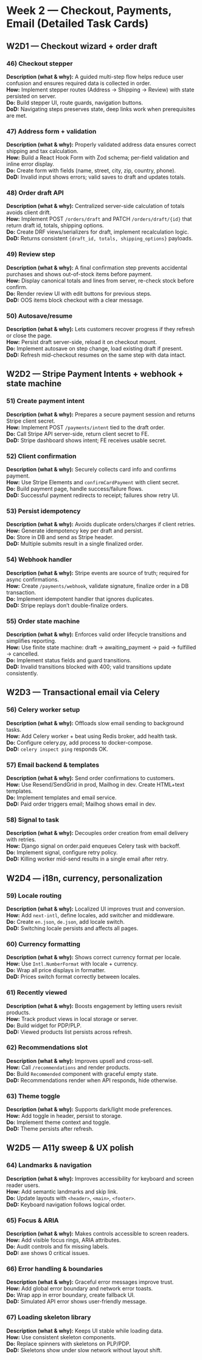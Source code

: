 # Week 2 — Checkout, Payments, Email (Detailed Task Cards)

## W2D1 — Checkout wizard + order draft

### 46) Checkout stepper

**Description (what & why):** A guided multi-step flow helps reduce user confusion and ensures required data is collected in order.  
**How:** Implement stepper routes (Address → Shipping → Review) with state persisted on server.  
**Do:** Build stepper UI, route guards, navigation buttons.  
**DoD:** Navigating steps preserves state, deep links work when prerequisites are met.

### 47) Address form + validation

**Description (what & why):** Properly validated address data ensures correct shipping and tax calculation.  
**How:** Build a React Hook Form with Zod schema; per-field validation and inline error display.  
**Do:** Create form with fields (name, street, city, zip, country, phone).  
**DoD:** Invalid input shows errors; valid saves to draft and updates totals.

### 48) Order draft API

**Description (what & why):** Centralized server-side calculation of totals avoids client drift.  
**How:** Implement POST `/orders/draft` and PATCH `/orders/draft/{id}` that return draft id, totals, shipping options.  
**Do:** Create DRF views/serializers for draft, implement recalculation logic.  
**DoD:** Returns consistent `{draft_id, totals, shipping_options}` payloads.

### 49) Review step

**Description (what & why):** A final confirmation step prevents accidental purchases and shows out-of-stock items before payment.  
**How:** Display canonical totals and lines from server, re-check stock before confirm.  
**Do:** Render review UI with edit buttons for previous steps.  
**DoD:** OOS items block checkout with a clear message.

### 50) Autosave/resume

**Description (what & why):** Lets customers recover progress if they refresh or close the page.  
**How:** Persist draft server-side, reload it on checkout mount.  
**Do:** Implement autosave on step change, load existing draft if present.  
**DoD:** Refresh mid-checkout resumes on the same step with data intact.

## W2D2 — Stripe Payment Intents + webhook + state machine

### 51) Create payment intent

**Description (what & why):** Prepares a secure payment session and returns Stripe client secret.  
**How:** Implement POST `/payments/intent` tied to the draft order.  
**Do:** Call Stripe API server-side, return client secret to FE.  
**DoD:** Stripe dashboard shows intent; FE receives usable secret.

### 52) Client confirmation

**Description (what & why):** Securely collects card info and confirms payment.  
**How:** Use Stripe Elements and `confirmCardPayment` with client secret.  
**Do:** Build payment page, handle success/failure flows.  
**DoD:** Successful payment redirects to receipt; failures show retry UI.

### 53) Persist idempotency

**Description (what & why):** Avoids duplicate orders/charges if client retries.  
**How:** Generate idempotency key per draft and persist.  
**Do:** Store in DB and send as Stripe header.  
**DoD:** Multiple submits result in a single finalized order.

### 54) Webhook handler

**Description (what & why):** Stripe events are source of truth; required for async confirmations.  
**How:** Create `/payments/webhook`, validate signature, finalize order in a DB transaction.  
**Do:** Implement idempotent handler that ignores duplicates.  
**DoD:** Stripe replays don’t double-finalize orders.

### 55) Order state machine

**Description (what & why):** Enforces valid order lifecycle transitions and simplifies reporting.  
**How:** Use finite state machine: draft → awaiting_payment → paid → fulfilled → cancelled.  
**Do:** Implement status fields and guard transitions.  
**DoD:** Invalid transitions blocked with 400; valid transitions update consistently.

## W2D3 — Transactional email via Celery

### 56) Celery worker setup

**Description (what & why):** Offloads slow email sending to background tasks.  
**How:** Add Celery worker + beat using Redis broker, add health task.  
**Do:** Configure celery.py, add process to docker-compose.  
**DoD:** `celery inspect ping` responds OK.

### 57) Email backend & templates

**Description (what & why):** Send order confirmations to customers.  
**How:** Use Resend/SendGrid in prod, Mailhog in dev. Create HTML+text templates.  
**Do:** Implement templates and email service.  
**DoD:** Paid order triggers email; Mailhog shows email in dev.

### 58) Signal to task

**Description (what & why):** Decouples order creation from email delivery with retries.  
**How:** Django signal on order.paid enqueues Celery task with backoff.  
**Do:** Implement signal, configure retry policy.  
**DoD:** Killing worker mid-send results in a single email after retry.

## W2D4 — i18n, currency, personalization

### 59) Locale routing

**Description (what & why):** Localized UI improves trust and conversion.  
**How:** Add `next-intl`, define locales, add switcher and middleware.  
**Do:** Create `en.json`, `de.json`, add locale switch.  
**DoD:** Switching locale persists and affects all pages.

### 60) Currency formatting

**Description (what & why):** Shows correct currency format per locale.  
**How:** Use `Intl.NumberFormat` with locale + currency.  
**Do:** Wrap all price displays in formatter.  
**DoD:** Prices switch format correctly between locales.

### 61) Recently viewed

**Description (what & why):** Boosts engagement by letting users revisit products.  
**How:** Track product views in local storage or server.  
**Do:** Build widget for PDP/PLP.  
**DoD:** Viewed products list persists across refresh.

### 62) Recommendations slot

**Description (what & why):** Improves upsell and cross-sell.  
**How:** Call `/recommendations` and render products.  
**Do:** Build `Recommended` component with graceful empty state.  
**DoD:** Recommendations render when API responds, hide otherwise.

### 63) Theme toggle

**Description (what & why):** Supports dark/light mode preferences.  
**How:** Add toggle in header, persist to storage.  
**Do:** Implement theme context and toggle.  
**DoD:** Theme persists after refresh.

## W2D5 — A11y sweep & UX polish

### 64) Landmarks & navigation

**Description (what & why):** Improves accessibility for keyboard and screen reader users.  
**How:** Add semantic landmarks and skip link.  
**Do:** Update layouts with `<header>`, `<main>`, `<footer>`.  
**DoD:** Keyboard navigation follows logical order.

### 65) Focus & ARIA

**Description (what & why):** Makes controls accessible to screen readers.  
**How:** Add visible focus rings, ARIA attributes.  
**Do:** Audit controls and fix missing labels.  
**DoD:** axe shows 0 critical issues.

### 66) Error handling & boundaries

**Description (what & why):** Graceful error messages improve trust.  
**How:** Add global error boundary and network error toasts.  
**Do:** Wrap app in error boundary, create fallback UI.  
**DoD:** Simulated API error shows user-friendly message.

### 67) Loading skeleton library

**Description (what & why):** Keeps UI stable while loading data.  
**How:** Use consistent skeleton components.  
**Do:** Replace spinners with skeletons on PLP/PDP.  
**DoD:** Skeletons show under slow network without layout shift.
